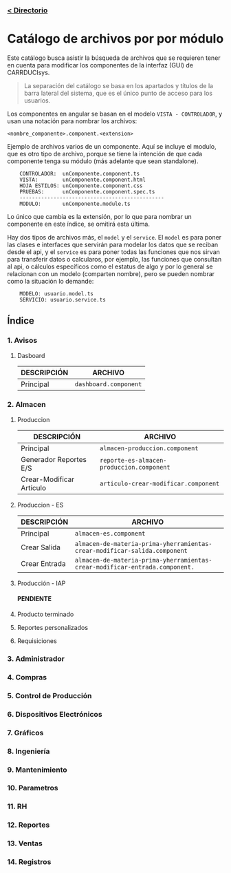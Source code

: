 ### [< Directorio](../directorio.md)

# Catálogo de archivos por por módulo
Este catálogo busca asistir la búsqueda de archivos que se requieren tener en cuenta para modificar los componentes de la interfaz (GUI) de CARRDUCIsys.

>La separación del catálogo se basa en los apartados y títulos de la barra lateral del sistema, que es el único punto de acceso para los usuarios.

Los componentes en angular se basan en el modelo `VISTA - CONTROLADOR`, y usan una notación para nombrar los archivos:

```
<nombre_componente>.component.<extension>
```

Ejemplo de archivos varios de un componente. Aquí se incluye el modulo, que es otro tipo de archivo, porque se tiene la intención de que cada componente tenga su módulo (más adelante que sean standalone).

``` 
    CONTROLADOR:  unComponente.component.ts
    VISTA:        unComponente.component.html
    HOJA ESTILOS: unComponente.component.css
    PRUEBAS:      unComponente.component.spec.ts
    -----------------------------------------------
    MODULO:       unComponente.module.ts
```

Lo único que cambia es la extensión, por lo que para nombrar un componente en este índice, se omitirá esta última.

Hay dos tipos de archivos más, el `model` y el `service`. El `model` es para poner las clases e interfaces que servirán para modelar los datos que se reciban desde el api, y el `service` es para
poner todas las funciones que nos sirvan para transferir datos o calcularos, por ejemplo, las funciones que consultan al api, o cálculos específicos como el estatus de algo y por lo general se relacionan con un modelo (comparten nombre), pero se pueden nombrar como la situación lo demande:

```
    MODELO: usuario.model.ts
    SERVICIO: usuario.service.ts
```




## Índice
### 1. Avisos
1. Dasboard

    | DESCRIPCIÓN | ARCHIVO               |
    | ----------- | --------------------- |
    | Principal   | `dashboard.component` |
### 2. Almacen
1. Produccion

    | DESCRIPCIÓN              | ARCHIVO                                   |
    | ------------------------ | ----------------------------------------- |
    | Principal                | `almacen-produccion.component`            |
    | Generador Reportes E/S   | `reporte-es-almacen-produccion.component` |
    | Crear-Modificar Artículo | `articulo-crear-modificar.component`      |
    
1. Produccion - ES

    | DESCRIPCIÓN   | ARCHIVO                                                                       |
    | ------------- | ----------------------------------------------------------------------------- |
    | Principal     | `almacen-es.component`                                                        |
    | Crear Salida  | `almacen-de-materia-prima-yherramientas-crear-modificar-salida.component`     |
    | Crear Entrada | `almacen-de-materia-prima-yherramientas-crear-modificar-entrada.component.` |
    
1. Producción - IAP

    #### PENDIENTE

1. Producto terminado


2. Reportes personalizados


3. Requisiciones


### 3. Administrador
### 4. Compras
### 5. Control de Producción
### 6. Dispositivos Electrónicos
### 7. Gráficos
### 8. Ingeniería
### 9. Mantenimiento
### 10. Parametros
### 11. RH
### 12. Reportes
### 13. Ventas
### 14. Registros

